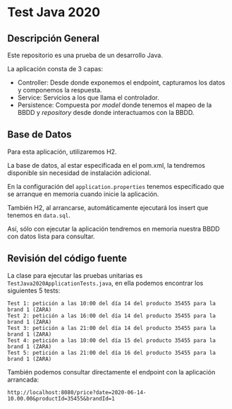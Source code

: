 # Test Java 2020

## Descripción General
Este repositorio es una prueba de un desarrollo Java.

La aplicación consta de 3 capas:
* Controller: Desde donde exponemos el endpoint, capturamos los datos y componemos la respuesta.
* Service: Servicios a los que llama el controlador.
* Persistence: Compuesta por  _model_  donde tenemos el mapeo de la BBDD y  _repository_  desde donde interactuamos con la BBDD. 

##  Base de Datos
Para esta aplicación, utilizaremos H2.

La base de datos, al estar especificada en el pom.xml, la tendremos disponible sin necesidad de instalación adicional.

En la configuración del `application.properties` tenemos especificado que se arranque en memoria cuando inicie la aplicación.

También H2, al arrancarse, automáticamente ejecutará los insert que tenemos en `data.sql`.

Así, sólo con ejecutar la aplicación tendremos en memoria nuestra BBDD con datos lista para consultar.

## Revisión del código fuente
La clase para ejecutar las pruebas unitarias es `TestJava2020ApplicationTests.java`, en ella podemos encontrar los siguientes 5 tests:

```
Test 1: petición a las 10:00 del día 14 del producto 35455 para la brand 1 (ZARA)
Test 2: petición a las 16:00 del día 14 del producto 35455 para la brand 1 (ZARA)
Test 3: petición a las 21:00 del día 14 del producto 35455 para la brand 1 (ZARA)
Test 4: petición a las 10:00 del día 15 del producto 35455 para la brand 1 (ZARA)
Test 5: petición a las 21:00 del día 16 del producto 35455 para la brand 1 (ZARA)
```

También podemos consultar directamente el endpoint con la aplicación arrancada:

```
http://localhost:8080/price?date=2020-06-14-10.00.00&productId=35455&brandId=1
```
